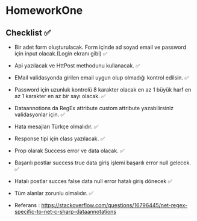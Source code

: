 # HomeworkOne

## Checklist ✅

* Bir adet form oluşturulacak. Form içinde ad soyad email ve password için input olacak.(Login ekranı gibi) ✅
* Api yazılacak ve  HttPost methodunu kullanacak. ✅
* EMail validasyonda girilen email uygun olup olmadığı kontrol edilsin. ✅
* Password için uzunluk kontrolü 8 karakter olacak en az 1 büyük harf en az 1 karakter en az bir sayı olacak. ✅
* Dataannotions da RegEx attribute custom attribute yazabilirsiniz validasyonlar için. ✅
* Hata mesajları Türkçe olmalıdır. ✅
* Response tipi için class yazılacak. ✅
* Prop olarak Success error ve data olacak. ✅
* Başarılı postlar success true data giriş işlemi başarılı error null gelecek. ✅
* Hatalı postlar succes false data null error hatalı giriş dönecek ✅
* Tüm alanlar zorunlu olmalıdır. ✅

* Referans : https://stackoverflow.com/questions/16796445/net-regex-specific-to-net-c-sharp-dataannotations